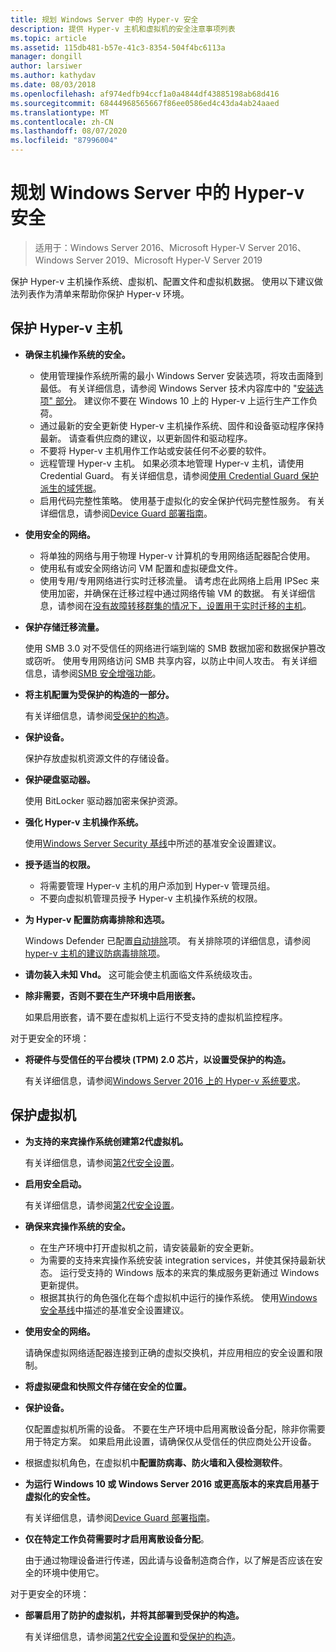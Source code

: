 ```yaml
---
title: 规划 Windows Server 中的 Hyper-v 安全
description: 提供 Hyper-v 主机和虚拟机的安全注意事项列表
ms.topic: article
ms.assetid: 115db481-b57e-41c3-8354-504f4bc6113a
manager: dongill
author: larsiwer
ms.author: kathydav
ms.date: 08/03/2018
ms.openlocfilehash: af974edfb94ccf1a0a4844df43885198ab68d416
ms.sourcegitcommit: 68444968565667f86ee0586ed4c43da4ab24aaed
ms.translationtype: MT
ms.contentlocale: zh-CN
ms.lasthandoff: 08/07/2020
ms.locfileid: "87996004"
---
```

# <a name="plan-for-hyper-v-security-in-windows-server"></a>规划 Windows Server 中的 Hyper-v 安全

>适用于：Windows Server 2016、Microsoft Hyper-V Server 2016、Windows Server 2019、Microsoft Hyper-V Server 2019

保护 Hyper-v 主机操作系统、虚拟机、配置文件和虚拟机数据。 使用以下建议做法列表作为清单来帮助你保护 Hyper-v 环境。

## <a name="secure-the-hyper-v-host"></a>保护 Hyper-v 主机
- **确保主机操作系统的安全。**
    - 使用管理操作系统所需的最小 Windows Server 安装选项，将攻击面降到最低。 有关详细信息，请参阅 Windows Server 技术内容库中的 "[安装选项" 部分](../../../get-started-19/install-upgrade-migrate-19.md)。 建议你不要在 Windows 10 上的 Hyper-v 上运行生产工作负荷。
    - 通过最新的安全更新使 Hyper-v 主机操作系统、固件和设备驱动程序保持最新。 请查看供应商的建议，以更新固件和驱动程序。
    - 不要将 Hyper-v 主机用作工作站或安装任何不必要的软件。
    - 远程管理 Hyper-v 主机。 如果必须本地管理 Hyper-v 主机，请使用 Credential Guard。 有关详细信息，请参阅[使用 Credential Guard 保护派生的域凭据](/windows/access-protection/credential-guard/credential-guard)。
    - 启用代码完整性策略。 使用基于虚拟化的安全保护代码完整性服务。 有关详细信息，请参阅[Device Guard 部署指南](/windows/device-security/device-guard/device-guard-deployment-guide)。
- **使用安全的网络。**
    - 将单独的网络与用于物理 Hyper-v 计算机的专用网络适配器配合使用。
    - 使用私有或安全网络访问 VM 配置和虚拟硬盘文件。
    - 使用专用/专用网络进行实时迁移流量。 请考虑在此网络上启用 IPSec 来使用加密，并确保在迁移过程中通过网络传输 VM 的数据。 有关详细信息，请参阅在[没有故障转移群集的情况下，设置用于实时迁移的主机](../deploy/set-up-hosts-for-live-migration-without-failover-clustering.md)。
- **保护存储迁移流量。**

    使用 SMB 3.0 对不受信任的网络进行端到端的 SMB 数据加密和数据保护篡改或窃听。 使用专用网络访问 SMB 共享内容，以防止中间人攻击。 有关详细信息，请参阅[SMB 安全增强功能](/previous-versions/windows/it-pro/windows-server-2012-R2-and-2012/dn551363(v=ws.11))。
- **将主机配置为受保护的构造的一部分。**

    有关详细信息，请参阅[受保护的构造](../../../security/guarded-fabric-shielded-vm/guarded-fabric-and-shielded-vms-top-node.md)。
- **保护设备。**

    保护存放虚拟机资源文件的存储设备。

- **保护硬盘驱动器。**

    使用 BitLocker 驱动器加密来保护资源。

- **强化 Hyper-v 主机操作系统。**

    使用[Windows Server Security 基线](/windows/device-security/windows-security-baselines)中所述的基准安全设置建议。

- **授予适当的权限。**
    - 将需要管理 Hyper-v 主机的用户添加到 Hyper-v 管理员组。
    - 不要向虚拟机管理员授予 Hyper-v 主机操作系统的权限。

- **为 Hyper-v 配置防病毒排除和选项。**

    Windows Defender 已配置[自动排除](/windows/security/threat-protection/windows-defender-antivirus/configure-server-exclusions-windows-defender-antivirus)项。 有关排除项的详细信息，请参阅[hyper-v 主机的建议防病毒排除项](https://support.microsoft.com/kb/3105657)。

- **请勿装入未知 Vhd。** 这可能会使主机面临文件系统级攻击。

- **除非需要，否则不要在生产环境中启用嵌套。**

    如果启用嵌套，请不要在虚拟机上运行不受支持的虚拟机监控程序。

对于更安全的环境：

- **将硬件与受信任的平台模块 (TPM) 2.0 芯片，以设置受保护的构造。**

    有关详细信息，请参阅[Windows Server 2016 上的 Hyper-v 系统要求](../system-requirements-for-hyper-v-on-windows.md)。

## <a name="secure-virtual-machines"></a>保护虚拟机
- **为支持的来宾操作系统创建第2代虚拟机。**

    有关详细信息，请参阅[第2代安全设置](../learn-more/Generation-2-virtual-machine-security-settings-for-Hyper-V.md)。

- **启用安全启动。**

    有关详细信息，请参阅[第2代安全设置](../learn-more/Generation-2-virtual-machine-security-settings-for-Hyper-V.md)。

- **确保来宾操作系统的安全。**

    - 在生产环境中打开虚拟机之前，请安装最新的安全更新。
    - 为需要的支持来宾操作系统安装 integration services，并使其保持最新状态。 运行受支持的 Windows 版本的来宾的集成服务更新通过 Windows 更新提供。
    - 根据其执行的角色强化在每个虚拟机中运行的操作系统。 使用[Windows 安全基线](/windows/device-security/windows-security-baselines)中描述的基准安全设置建议。

- **使用安全的网络。**

    请确保虚拟网络适配器连接到正确的虚拟交换机，并应用相应的安全设置和限制。

- **将虚拟硬盘和快照文件存储在安全的位置。**

- **保护设备。**

    仅配置虚拟机所需的设备。 不要在生产环境中启用离散设备分配，除非你需要用于特定方案。 如果启用此设置，请确保仅从受信任的供应商处公开设备。

- 根据虚拟机角色，在虚拟机中**配置防病毒、防火墙和入侵检测软件**。

- **为运行 Windows 10 或 Windows Server 2016 或更高版本的来宾启用基于虚拟化的安全性。**

    有关详细信息，请参阅[Device Guard 部署指南](/windows/device-security/device-guard/device-guard-deployment-guide)。

- **仅在特定工作负荷需要时才启用离散设备分配**。

    由于通过物理设备进行传递，因此请与设备制造商合作，以了解是否应该在安全的环境中使用它。

对于更安全的环境：

- **部署启用了防护的虚拟机，并将其部署到受保护的构造。**

    有关详细信息，请参阅[第2代安全设置](../learn-more/Generation-2-virtual-machine-security-settings-for-Hyper-V.md)和[受保护的构造](../../../security/guarded-fabric-shielded-vm/guarded-fabric-and-shielded-vms-top-node.md)。